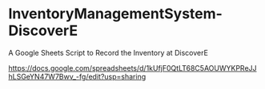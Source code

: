 # InventoryManagementSystem-DiscoverE
A Google Sheets Script to Record the Inventory at DiscoverE

https://docs.google.com/spreadsheets/d/1kUfjF0QtLT68C5AOUWYKPReJJhLSGeYN47W7Bwv_-fg/edit?usp=sharing
